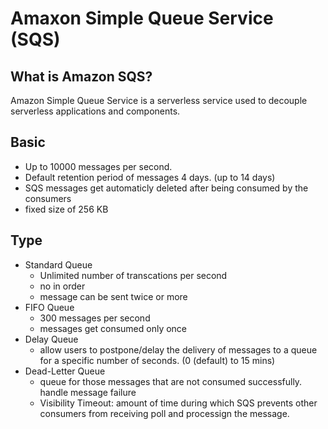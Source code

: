 # Amaxon Simple Queue Service (SQS)
## What is Amazon SQS?
Amazon Simple Queue Service is a serverless service used to decouple serverless applications and components. 

## Basic
- Up to 10000 messages per second. 
- Default retention period of messages 4 days. (up to 14 days)
- SQS messages get automaticly deleted after being consumed by the consumers
- fixed size of 256 KB

## Type
- Standard Queue
    - Unlimited number of transcations per second
    - no in order
    - message can be sent twice or more 
- FIFO Queue
    - 300 messages per second
    - messages get consumed only once
- Delay Queue
    - allow users to postpone/delay the delivery of messages to a queue for a specific number of seconds. (0 (default) to 15 mins)
- Dead-Letter Queue
    - queue for those messages that are not consumed successfully. handle message failure
    - Visibility Timeout: amount of time during which SQS prevents other consumers from receiving poll and processign the message. 
